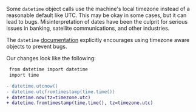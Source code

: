 Some `datetime` object calls use the machine's local timezone instead of a reasonable default like UTC. This may be okay in some cases, but it can lead to bugs.  Misinterpretation of dates have been the culprit for serious issues in banking, satellite communications, and other industries.

The `datetime` [documentation](https://docs.python.org/3/library/datetime.html#datetime.datetime.utcnow) explicitly encourages using timezone aware objects to prevent bugs.

Our changes look like the following:
```diff
 from datetime import datetime
 import time

- datetime.utcnow()
- datetime.utcfromtimestamp(time.time())
+ datetime.now(tz=timezone.utc)
+ datetime.fromtimestamp(time.time(), tz=timezone.utc)
```
